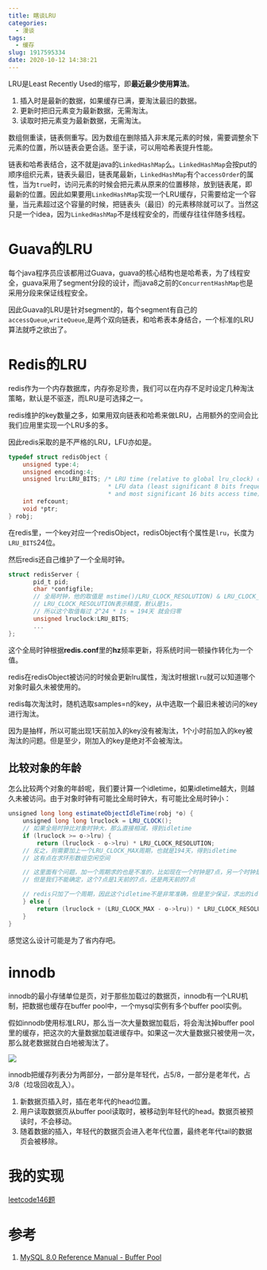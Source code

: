 ```yaml
---
title: 瞎谈LRU
categories:
  - 漫谈
tags:
  - 缓存
slug: 1917595334
date: 2020-10-12 14:38:21
---
```

LRU是Least Recently Used的缩写，即**最近最少使用算法**。

1. 插入时是最新的数据，如果缓存已满，要淘汰最旧的数据。
2. 更新时把旧元素变为最新数据，无需淘汰。
3. 读取时把元素变为最新数据，无需淘汰。

数组侧重读，链表侧重写。因为数组在删除插入非末尾元素的时候，需要调整余下元素的位置，所以链表会更合适。至于读，可以用哈希表提升性能。

链表和哈希表结合，这不就是java的`LinkedHashMap`么。`LinkedHashMap`会按put的顺序组织元素，链表头最旧，链表尾最新，`LinkedHashMap`有个`accessOrder`的属性，当为`true`时，访问元素的时候会把元素从原来的位置移除，放到链表尾，即最新的位置。因此如果要用`LinkedHashMap`实现一个LRU缓存，只需要给定一个容量，当元素超过这个容量的时候，把链表头（最旧）的元素移除就可以了。当然这只是一个idea，因为`LinkedHashMap`不是线程安全的，而缓存往往伴随多线程。

# Guava的LRU
每个java程序员应该都用过Guava，guava的核心结构也是哈希表，为了线程安全，guava采用了segment分段的设计，而java8之前的`ConcurrentHashMap`也是采用分段来保证线程安全。

因此Guava的LRU是针对segment的，每个segment有自己的`accessQueue`,`writeQueue`,是两个双向链表，和哈希表本身结合，一个标准的LRU算法就呼之欲出了。

# Redis的LRU
redis作为一个内存数据库，内存弥足珍贵，我们可以在内存不足时设定几种淘汰策略，默认是不驱逐，而LRU是可选择之一。

redis维护的key数量之多，如果用双向链表和哈希来做LRU，占用额外的空间会比我们应用里实现一个LRU多的多。

因此redis采取的是不严格的LRU，LFU亦如是。

```c
typedef struct redisObject {
    unsigned type:4;
    unsigned encoding:4;
    unsigned lru:LRU_BITS; /* LRU time (relative to global lru_clock) or
                            * LFU data (least significant 8 bits frequency
                            * and most significant 16 bits access time). */
    int refcount;
    void *ptr;
} robj;
```
在redis里，一个key对应一个redisObject，redisObject有个属性是`lru`，长度为`LRU_BITS`24位。

然后redis还自己维护了一个全局时钟。

```c
struct redisServer {
       pid_t pid;
       char *configfile;
       // 全局时钟，他的取值是 mstime()/LRU_CLOCK_RESOLUTION) & LRU_CLOCK_MAX
       // LRU_CLOCK_RESOLUTION表示精度，默认是1s，
       // 所以这个取值每过 2^24 * 1s ≈ 194天 就会归零
       unsigned lruclock:LRU_BITS;
       ...
};
```
这个全局时钟根据**redis.conf**里的**hz**频率更新，将系统时间一顿操作转化为一个值。

redis在redisObject被访问的时候会更新lru属性，淘汰时根据`lru`就可以知道哪个对象时最久未被使用的。

redis每次淘汰时，随机选取samples=n的key，从中选取一个最旧未被访问的key进行淘汰。

因为是抽样，所以可能出现1天前加入的key没有被淘汰，1个小时前加入的key被淘汰的问题。但是至少，刚加入的key是绝对不会被淘汰。

## 比较对象的年龄
怎么比较两个对象的年龄呢，我们要计算一个idletime，如果idletime越大，则越久未被访问。由于对象时钟有可能比全局时钟大，有可能比全局时钟小：
```java
unsigned long long estimateObjectIdleTime(robj *o) {
    unsigned long long lruclock = LRU_CLOCK();
    // 如果全局时钟比对象时钟大，那么直接相减，得到idletime
    if (lruclock >= o->lru) {
        return (lruclock - o->lru) * LRU_CLOCK_RESOLUTION;
    // 反之，则需要加上一个LRU_CLOCK_MAX周期，也就是194天，得到idletime
    // 这有点在求环形数组空闲空间

    // 这里面有个问题，加一个周期求的也是不准的，比如现在一个时钟是7点，另一个时钟是5点，现在确定7点的时钟比5点的时钟早，
    // 但是我们不能确定，这个7点是1天前的7点，还是两天前的7点

    // redis只加了一个周期，因此这个idletime不是非常准确，但是至少保证，求出的idletime不会大于真实的idletime，如果一个key的idletime大，那他就是真的大！
    } else {
        return (lruclock + (LRU_CLOCK_MAX - o->lru)) * LRU_CLOCK_RESOLUTION;
    }
}
```

感觉这么设计可能是为了省内存吧。
# innodb
innodb的最小存储单位是页，对于那些加载过的数据页，innodb有一个LRU机制，把数据也缓存在buffer pool中，一个mysql实例有多个buffer pool实例。

假如innodb使用标准LRU，那么当一次大量数据加载后，将会淘汰掉buffer pool里的缓存，把这次的大量数据加载进缓存中。如果这一次大量数据只被使用一次，那么就老数据就白白地被淘汰了。

![](/images/20201013213338.png)

innodb把缓存列表分为两部分，一部分是年轻代，占5/8，一部分是老年代，占3/8（垃圾回收乱入）。
1. 新数据页插入时，插在老年代的head位置。
2. 用户读取数据页从buffer pool读取时，被移动到年轻代的head。数据页被预读时，不会移动。
3. 随着数据的插入，年轻代的数据页会进入老年代位置，最终老年代tail的数据页会被移除。

# 我的实现
[leetcode146题](https://github.com/fennecs/leetcode-htc/blob/master/algorithms/0146.%20LRU%E7%BC%93%E5%AD%98%E6%9C%BA%E5%88%B6.md)

# 参考
1. [MySQL 8.0 Reference Manual - Buffer Pool](https://dev.mysql.com/doc/refman/8.0/en/innodb-buffer-pool.html)


